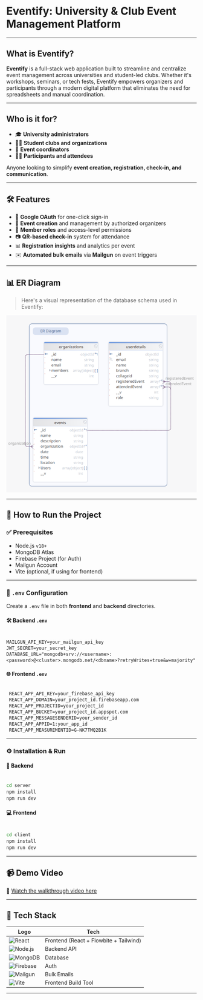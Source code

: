 
#  Eventify: University & Club Event Management Platform

---

## What is Eventify?

**Eventify** is a full-stack web application built to streamline and centralize event management across universities and student-led clubs. Whether it's workshops, seminars, or tech fests, Eventify empowers organizers and participants through a modern digital platform that eliminates the need for spreadsheets and manual coordination.

---

##  Who is it for?

* 🎓 **University administrators**
* 🧑‍🎓 **Student clubs and organizations**
* 📢 **Event coordinators**
* 🙋‍♂️ **Participants and attendees**

Anyone looking to simplify **event creation, registration, check-in, and communication**.

---

## 🛠️ Features

* 🔐 **Google OAuth** for one-click sign-in
* 📝 **Event creation** and management by authorized organizers
* 👥 **Member roles** and access-level permissions
* 📷 **QR-based check-in** system for attendance
* 📊 **Registration insights** and analytics per event
* ✉️ **Automated bulk emails** via **Mailgun** on event triggers

---

## 📊 ER Diagram

> Here's a visual representation of the database schema used in Eventify:

![ER Diagram](assets/er_diagram.png) 

---

## 🚀 How to Run the Project

### ✅ Prerequisites

* Node.js `v18+`
* MongoDB Atlas
* Firebase Project (for Auth)
* Mailgun Account
* Vite (optional, if using for frontend)

---

### 📁 `.env` Configuration

Create a `.env` file in both **frontend** and **backend** directories.

#### 🛠️ Backend `.env`

```env

MAILGUN_API_KEY=your_mailgun_api_key
JWT_SECRET=your_secret_key
DATABASE_URL="mongodb+srv://<username>:<password>@<cluster>.mongodb.net/<dbname>?retryWrites=true&w=majority"

```

#### 🌐 Frontend `.env`

```env

 REACT_APP_API_KEY=your_firebase_api_key
 REACT_APP_DOMAIN=your_project_id.firebaseapp.com
 REACT_APP_PROJECTID=your_project_id
 REACT_APP_BUCKET=your_project_id.appspot.com
 REACT_APP_MESSAGESENDERID=your_sender_id
 REACT_APP_APPID=1:your_app_id
 REACT_APP_MEASUREMENTID=G-NK7TMQ2B1K

```

---

### ⚙️ Installation & Run

#### 🔄 Backend

```bash

cd server
npm install
npm run dev
```

#### 💻 Frontend

```bash

cd client
npm install
npm run dev
```

---

## 📹 Demo Video

🎥 [Watch the walkthrough video here](https://your-demo-link.com) <!-- Replace with your actual demo video link -->

---

## 🧱 Tech Stack

| Logo                                                                                                           | Tech                                   |
| -------------------------------------------------------------------------------------------------------------- | -------------------------------------- |
| ![React](https://img.shields.io/badge/-React-20232A?logo=react\&logoColor=61DAFB\&style=for-the-badge)         | Frontend (React + Flowbite + Tailwind) |
| ![Node.js](https://img.shields.io/badge/-Node.js-339933?logo=node.js\&logoColor=white\&style=for-the-badge)    | Backend API                            |
| ![MongoDB](https://img.shields.io/badge/-MongoDB-47A248?logo=mongodb\&logoColor=white\&style=for-the-badge)    | Database                               |
| ![Firebase](https://img.shields.io/badge/-Firebase-FFCA28?logo=firebase\&logoColor=white\&style=for-the-badge) | Auth                                   |
| ![Mailgun](https://img.shields.io/badge/-Mailgun-DC143C?logo=mailgun\&logoColor=white\&style=for-the-badge)    | Bulk Emails                            |
| ![Vite](https://img.shields.io/badge/-Vite-646CFF?logo=vite\&logoColor=white\&style=for-the-badge)             | Frontend Build Tool                    |

---
